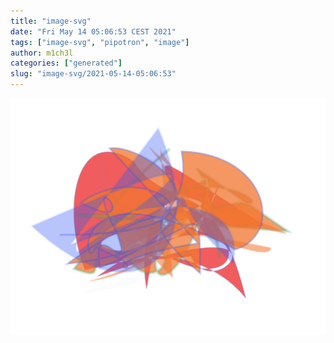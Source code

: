 ```yaml
---
title: "image-svg"
date: "Fri May 14 05:06:53 CEST 2021"
tags: ["image-svg", "pipotron", "image"]
author: m1ch3l
categories: ["generated"]
slug: "image-svg/2021-05-14-05:06:53"
---
```


![](image.svg)
